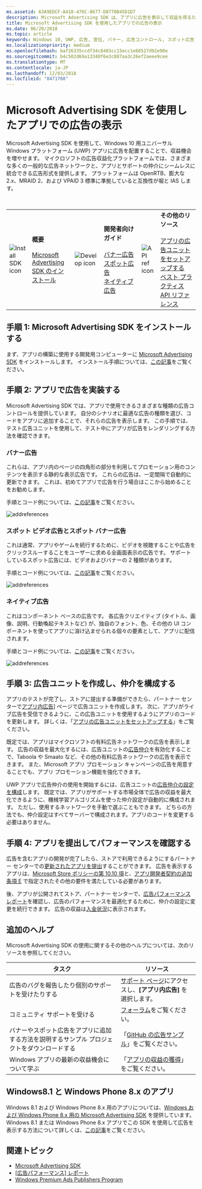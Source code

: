 ```yaml
---
ms.assetid: 63A9EDCF-A418-476C-8677-D8770B45D1D7
description: Microsoft Advertising SDK は、アプリに広告を表示して収益を得るためのいくつかの方法を提供します。
title: Microsoft Advertising SDK を使用したアプリでの広告の表示
ms.date: 06/20/2018
ms.topic: article
keywords: Windows 10, UWP, 広告, 宣伝, バナー, 広告コントロール, スポット広告
ms.localizationpriority: medium
ms.openlocfilehash: baf26335ccdf34c8403cc15ecc1e68527d92e90e
ms.sourcegitcommit: b4c502d69a13340f6e3c887aa3c26ef2aeee9cee
ms.translationtype: MT
ms.contentlocale: ja-JP
ms.lasthandoff: 12/03/2018
ms.locfileid: "8471760"
---
```

# <a name="display-ads-in-your-app-with-the-microsoft-advertising-sdk"></a>Microsoft Advertising SDK を使用したアプリでの広告の表示

Microsoft Advertising SDK を使用して、Windows 10 用ユニバーサル Windows プラットフォーム (UWP) アプリに広告を配置することで、収益機会を増やせます。 マイクロソフトの広告収益化プラットフォームでは、さまざまな多くの一般的な広告ネットワークと、アプリとサポートの仲介にシームレスに統合できる広告形式を提供します。 プラットフォームは OpenRTB、膨大な 2.x、MRAID 2、および VPAID 3 標準に準拠していると互換性が堀と IAS します。 

<br/>

<table style="border: none !important;">
<colgroup>
<col width="10%" />
<col width="23%" />
<col width="10%" />
<col width="23%" />
<col width="10%" />
<col width="23%" />
</colgroup>
<tbody>
<tr>
<td align="left"><img src="images/install-sdk.png" alt="Install SDK icon" /></td>
<td align="left"><b>概要</b><br/><br/>
    <a href="http://aka.ms/ads-sdk-uwp">Microsoft Advertising SDK のインストール</a>
</td>
<td align="left"><img src="images/write-code.png" alt="Develop icon" /></td>
<td align="left"><b>開発者向けガイド</b><br/><br/>
    <a href="banner-ads.md">バナー広告</a>
    <br/>
    <a href="interstitial-ads.md">スポット広告</a>
    <br/>
    <a href="native-ads.md">ネイティブ広告</a>
    </td>
<td align="left"><img src="images/api-reference.png" alt="API ref icon" /></td>
<td align="left"><b>その他のリソース</b><br/><br/>
    <a href="set-up-ad-units-in-your-app.md">アプリの広告ユニットをセットアップする</a>
    <br/>
    <a href="best-practices-for-ads-in-apps.md">ベスト プラクティス</a>
    <br/>
    <a href="https://msdn.microsoft.com/en-us/library/windows/apps/mt691884.aspx">API リファレンス</a>
    </td>
</tr>
</tbody>
</table>

## <a name="step-1-install-the-microsoft-advertising-sdk"></a>手順 1: Microsoft Advertising SDK をインストールする

まず、アプリの構築に使用する開発用コンピューターに [Microsoft Advertising SDK](http://aka.ms/ads-sdk-uwp) をインストールします。 インストール手順については、[この記事](install-the-microsoft-advertising-libraries.md)をご覧ください。

## <a name="step-2-implement-ads-in-your-app"></a>手順 2: アプリで広告を実装する

Microsoft Advertising SDK では、アプリで使用できるさまざまな種類の広告コントロールを提供しています。 自分のシナリオに最適な広告の種類を選び、コードをアプリに追加することで、それらの広告を表示します。 この手順では、テスト広告ユニットを使用して、テスト中にアプリが広告をレンダリングする方法を確認できます。

### <a name="banner-ads"></a>バナー広告

これらは、アプリ内のページの四角形の部分を利用してプロモーション用のコンテンツを表示する静的な表示広告です。 これらの広告は、一定間隔で自動的に更新できます。 これは、初めてアプリで広告を行う場合はここから始めることをお勧めします。

手順とコード例については、[この記事](adcontrol-in-xaml-and--net.md)をご覧ください。

![addreferences](images/banner-ad.png)

### <a name="interstitial-video-and-interstitial-banner-ads"></a>スポット ビデオ広告とスポット バナー広告

これは通常、アプリやゲームを続行するために、ビデオを視聴することや広告をクリックスルーすることをユーザーに求める全画面表示の広告です。 サポートしているスポット広告には、ビデオおよびバナーの 2 種類があります。

手順とコード例については、[この記事](interstitial-ads.md)をご覧ください。

![addreferences](images/interstitial-ad.png)

### <a name="native-ads"></a>ネイティブ広告

これはコンポーネント ベースの広告です。 各広告クリエイティブ (タイトル、画像、説明、行動喚起テキストなど) が、独自のフォント、色、その他の UI コンポーネントを使ってアプリに溶け込ませられる個々の要素として、アプリに配信されます。

手順とコード例については、[この記事](native-ads.md)をご覧ください。

![addreferences](images/native-ad.png)

<span id="ad-mediation"/>

## <a name="step-3-create-an-ad-unit-and-configure-mediation"></a>手順 3: 広告ユニットを作成し、仲介を構成する

アプリのテストが完了し、ストアに提出する準備ができたら、パートナー センターで[アプリ内広告](../publish/in-app-ads.md)] ページで広告ユニットを作成します。 次に、アプリがライブ広告を受信できるように、この広告ユニットを使用するようにアプリのコードを更新します。 詳しくは、「[アプリの広告ユニットをセットアップする](set-up-ad-units-in-your-app.md#live-ad-units)」をご覧ください。

既定では、アプリはマイクロソフトの有料広告ネットワークの広告を表示します。 広告の収益を最大化するには、広告ユニットの[広告仲介](ad-mediation-service.md)を有効化することで、Taboola や Smaato など、その他の有料広告ネットワークの広告を表示できます。 また、Microsoft アプリ プロモーション キャンペーンの広告を用意することでも、アプリ プロモーション機能を強化できます。

UWP アプリで広告仲介の使用を開始するには、広告ユニットの[広告仲介の設定を構成](../publish/in-app-ads.md#mediation-settings)します。 既定では、アプリがサポートする市場全体で広告の収益を最大化できるように、機械学習アルゴリズムを使った仲介設定が自動的に構成されます。 ただし、使用するネットワークを手動で選ぶこともできます。 どちらの方法でも、仲介設定はすべてサーバーで構成されます。アプリのコードを変更する必要はありません。    

## <a name="step-4-submit-your-app-and-review-performance"></a>手順 4: アプリを提出してパフォーマンスを確認する

広告を含むアプリの開発が完了したら、ストアで利用できるようにするパートナー センターでの[更新されたアプリを提出](https://docs.microsoft.com/windows/uwp/publish/app-submissions)することができます。 広告を表示するアプリは、[Microsoft Store ポリシーの第 10.10 項](https://docs.microsoft.com/legal/windows/agreements/store-policies#1010-advertising-conduct-and-content)と、[アプリ開発者契約の追加条項 E](https://docs.microsoft.com/legal/windows/agreements/app-developer-agreement) で指定されたその他の要件を満たしている必要があります。

後、アプリが公開されてストア、パートナー センターで、[広告パフォーマンス レポート](../publish/advertising-performance-report.md)を確認し、広告のパフォーマンスを最適化するために、仲介の設定に変更を続行できます。 広告の収益は[入金状況](../publish/payout-summary.md)に表示されます。

<span id="additional-help" />

## <a name="additional-help"></a>追加のヘルプ

Microsoft Advertising SDK の使用に関するその他のヘルプについては、次のリソースを参照してください。

|  タスク    | リソース |               
|----------|-------|
| 広告のバグを報告したり個別のサポートを受けたりする     | [サポート ページ](https://developer.microsoft.com/en-us/windows/support)にアクセスし、**[アプリ内広告]** を選択します。        |
| コミュニティ サポートを受ける     | [フォーラム](http://go.microsoft.com/fwlink/p/?LinkId=401266)をご覧ください。       |
| バナーやスポット広告をアプリに追加する方法を説明するサンプル プロジェクトをダウンロードする     | 「[GitHub の広告サンプル](http://aka.ms/githubads)」をご覧ください。       |
| Windows アプリの最新の収益機会について学ぶ     | 「[アプリの収益の獲得](https://developer.microsoft.com/store/monetize)」をご覧ください。        |

## <a name="windows-81-and-windows-phone-8x-apps"></a>Windows8.1 と Windows Phone 8.x のアプリ

Windows 8.1 および Windows Phone 8.x 用のアプリについては、[Windows および Windows Phone 8.x 用の Microsoft Advertising SDK](http://aka.ms/store-8-sdk) を提供しています。 Windows 8.1 または Windows Phone 8.x アプリでこの SDK を使用して広告を表示する方法について詳しくは、[この記事](https://docs.microsoft.com/en-us/previous-versions/windows/apps/dn792120(v=win.10))をご覧ください。

## <a name="related-topics"></a>関連トピック

* [Microsoft Advertising SDK](http://aka.ms/ads-sdk-uwp)
* [[広告パフォーマンス] レポート](../publish/advertising-performance-report.md)
* [Windows Premium Ads Publishers Program](windows-premium-ads-publishers-program.md)
